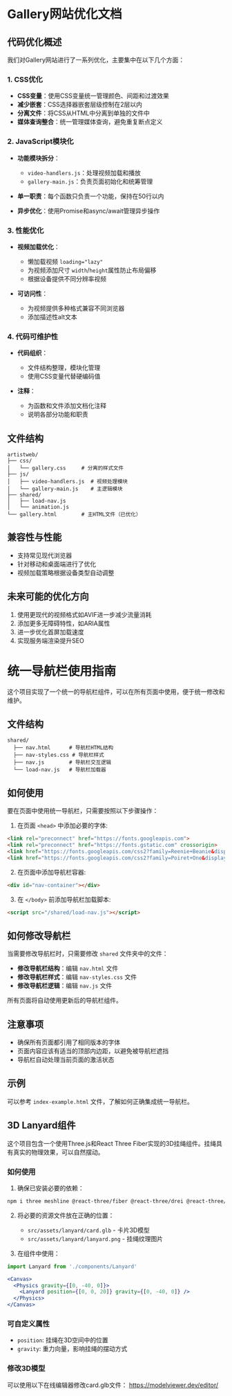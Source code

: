 # Gallery网站优化文档

## 代码优化概述

我们对Gallery网站进行了一系列优化，主要集中在以下几个方面：

### 1. CSS优化

- **CSS变量**：使用CSS变量统一管理颜色、间距和过渡效果
- **减少嵌套**：CSS选择器嵌套层级控制在2层以内
- **分离文件**：将CSS从HTML中分离到单独的文件中
- **媒体查询整合**：统一管理媒体查询，避免重复断点定义

### 2. JavaScript模块化

- **功能模块拆分**：
  - `video-handlers.js`：处理视频加载和播放
  - `gallery-main.js`：负责页面初始化和统筹管理

- **单一职责**：每个函数只负责一个功能，保持在50行以内
- **异步优化**：使用Promise和async/await管理异步操作

### 3. 性能优化

- **视频加载优化**：
  - 懒加载视频 `loading="lazy"`
  - 为视频添加尺寸 `width`/`height`属性防止布局偏移
  - 根据设备提供不同分辨率视频

- **可访问性**：
  - 为视频提供多种格式兼容不同浏览器
  - 添加描述性alt文本

### 4. 代码可维护性

- **代码组织**：
  - 文件结构整理，模块化管理
  - 使用CSS变量代替硬编码值

- **注释**：
  - 为函数和文件添加文档化注释
  - 说明各部分功能和职责

## 文件结构

```
artistweb/
├── css/
│   └── gallery.css     # 分离的样式文件
├── js/
│   ├── video-handlers.js  # 视频处理模块
│   └── gallery-main.js    # 主逻辑模块
├── shared/
│   ├── load-nav.js
│   └── animation.js
└── gallery.html        # 主HTML文件（已优化）
```

## 兼容性与性能

- 支持常见现代浏览器
- 针对移动和桌面端进行了优化
- 视频加载策略根据设备类型自动调整

## 未来可能的优化方向

1. 使用更现代的视频格式如AVIF进一步减少流量消耗
2. 添加更多无障碍特性，如ARIA属性
3. 进一步优化首屏加载速度
4. 实现服务端渲染提升SEO

# 统一导航栏使用指南

这个项目实现了一个统一的导航栏组件，可以在所有页面中使用，便于统一修改和维护。

## 文件结构

```
shared/
  ├── nav.html      # 导航栏HTML结构
  ├── nav-styles.css # 导航栏样式
  ├── nav.js        # 导航栏交互逻辑
  └── load-nav.js   # 导航栏加载器
```

## 如何使用

要在页面中使用统一导航栏，只需要按照以下步骤操作：

1. 在页面 `<head>` 中添加必要的字体:

```html
<link rel="preconnect" href="https://fonts.googleapis.com">
<link rel="preconnect" href="https://fonts.gstatic.com" crossorigin>
<link href="https://fonts.googleapis.com/css2?family=Reenie+Beanie&display=swap" rel="stylesheet">
<link href="https://fonts.googleapis.com/css2?family=Poiret+One&display=swap" rel="stylesheet">
```

2. 在页面中添加导航栏容器:

```html
<div id="nav-container"></div>
```

3. 在 `</body>` 前添加导航栏加载脚本:

```html
<script src="/shared/load-nav.js"></script>
```

## 如何修改导航栏

当需要修改导航栏时，只需要修改 `shared` 文件夹中的文件：

- **修改导航栏结构**：编辑 `nav.html` 文件
- **修改导航栏样式**：编辑 `nav-styles.css` 文件
- **修改导航栏逻辑**：编辑 `nav.js` 文件

所有页面将自动使用更新后的导航栏组件。

## 注意事项

- 确保所有页面都引用了相同版本的字体
- 页面内容应该有适当的顶部内边距，以避免被导航栏遮挡
- 导航栏自动处理当前页面的激活状态

## 示例

可以参考 `index-example.html` 文件，了解如何正确集成统一导航栏。

## 3D Lanyard组件

这个项目包含一个使用Three.js和React Three Fiber实现的3D挂绳组件。挂绳具有真实的物理效果，可以自然摆动。

### 如何使用

1. 确保已安装必要的依赖：

```bash
npm i three meshline @react-three/fiber @react-three/drei @react-three/rapier
```

2. 将必要的资源文件放在正确的位置：
   - `src/assets/lanyard/card.glb` - 卡片3D模型
   - `src/assets/lanyard/lanyard.png` - 挂绳纹理图片

3. 在组件中使用：

```jsx
import Lanyard from './components/Lanyard'

<Canvas>
  <Physics gravity={[0, -40, 0]}>
    <Lanyard position={[0, 0, 20]} gravity={[0, -40, 0]} />
  </Physics>
</Canvas>
```

### 可自定义属性

- `position`: 挂绳在3D空间中的位置
- `gravity`: 重力向量，影响挂绳的摆动方式

### 修改3D模型

可以使用以下在线编辑器修改card.glb文件：
https://modelviewer.dev/editor/ 
